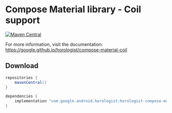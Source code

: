 # Compose Material library - Coil support

[![Maven Central](https://img.shields.io/maven-central/v/com.google.android.horologist/horologist-compose-material-coil)](https://search.maven.org/search?q=g:com.google.android.horologist)

For more information, visit the documentation: https://google.github.io/horologist/compose-material-coil

## Download

```groovy
repositories {
    mavenCentral()
}

dependencies {
    implementation "com.google.android.horologist:horologist-compose-material-coil:<version>"
}
```
